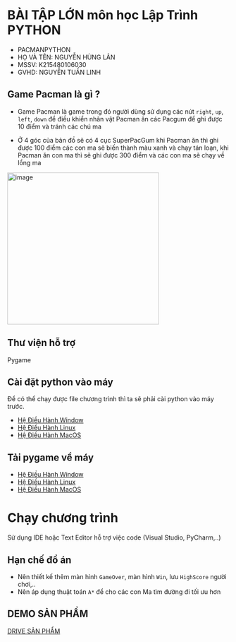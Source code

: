 # BÀI TẬP LỚN môn học Lập Trình PYTHON 
- PACMANPYTHON 
- HỌ VÀ TÊN: NGUYỄN HÙNG LÂN
- MSSV: K215480106030
- GVHD:  NGUYỄN TUẤN LINH

## Game Pacman là gì ?
- Game Pacman là game trong đó người dùng sử dụng các nút `right`, `up`, `left`, `down` để điều khiển nhân vật Pacman ăn các Pacgum để ghi được 10 điểm
và tránh các chú ma

- Ở 4 góc của bản đồ sẽ có 4 cục SuperPacGum khi Pacman ăn thì ghi được 100 điểm các con ma sẽ biến thành màu xanh và chạy tán loạn, khi Pacman ăn con ma thì sẽ ghi được 300 điểm và các con ma sẽ chạy về lồng ma 

<img width="344" alt="image" src="https://user-images.githubusercontent.com/32415728/210956321-7228366d-cf5f-49f6-b815-1f15d014eff7.png">

## Thư viện hỗ trợ
Pygame

## Cài đặt python vào máy
Để có thể chạy được file chương trình thì ta sẽ phải cài python vào máy trước.

- [Hệ Điều Hành Window](https://www.geeksforgeeks.org/how-to-install-python-on-windows/)
- [Hệ Điều Hành Linux](https://www.geeksforgeeks.org/how-to-install-python-on-linux/)
- [Hệ Điều Hành MacOS](https://www.geeksforgeeks.org/how-to-download-and-install-python-latest-version-on-macos-mac-os-x/)

## Tải pygame về máy

- [Hệ Điều Hành Window](https://www.geeksforgeeks.org/how-to-install-pygame-in-windows/)
- [Hệ Điều Hành Linux](https://www.geeksforgeeks.org/install-pygame-in-linux/)
- [Hệ Điều Hành MacOS](https://www.geeksforgeeks.org/install-pygame-in-macos/)


# Chạy chương trình
Sử dụng IDE hoặc Text Editor hỗ trợ việc code (Visual Studio, PyCharm,..)

## Hạn chế đồ án
- Nên thiết kế thêm màn hình `GameOver`, màn hình `Win`, lưu `HighScore` người chơi,..
- Nên áp dụng thuật toán `A*` để cho các con Ma tìm đường đi tối ưu hơn

## DEMO SẢN PHẨM
[DRIVE SẢN PHẨM ](https://drive.google.com/drive/folders/1076TO4OiFvDts2jnifsSOwd0_jnu-9l9?usp=drive_link)
